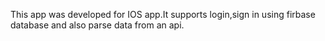This app was developed for IOS app.It supports login,sign in using firbase database and also parse data from an api.
